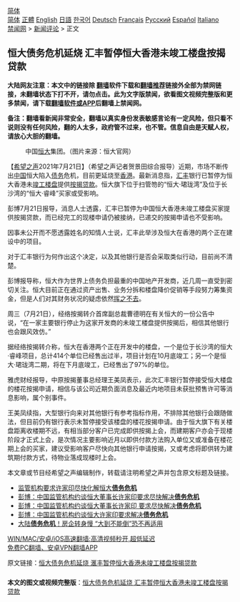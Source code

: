  <!-- 面包屑导航 --> <div class="breadcrumb"><!-- GTranslate: https://gtranslate.io/ -->  <div class="switcher notranslate">  <div class="selected">  <a href="#" onclick="return false;"> 简体</a>  </div>  <div class="option">  <a href="https://www.bannedbook.org" onclick="doGTranslate('zh-CN|zh-CN');jQuery('div.switcher div.selected a').html(jQuery(this).html());return false;" title="简体中文" class="nturl selected"> 简体</a>  <a href="https://www.bannedbook.org/zh-tw/" onclick="doGTranslate('zh-CN|zh-TW');jQuery('div.switcher div.selected a').html(jQuery(this).html());return false;" title="繁體中文" class="nturl"> 正體</a>  <a href="https://www.bannedbook.org/en/" onclick="doGTranslate('zh-CN|en');jQuery('div.switcher div.selected a').html(jQuery(this).html());return false;" title="English" class="nturl"> English</a>  <a href="https://www.bannedbook.org/ja/" onclick="doGTranslate('zh-CN|ja');jQuery('div.switcher div.selected a').html(jQuery(this).html());return false;" title="日本語" class="nturl"> 日語</a>  <a href="https://www.bannedbook.org/ko/" onclick="doGTranslate('zh-CN|ko');jQuery('div.switcher div.selected a').html(jQuery(this).html());return false;" title="한국어" class="nturl"> 한국어</a>  <a href="https://www.bannedbook.org/de/" onclick="doGTranslate('zh-CN|de');jQuery('div.switcher div.selected a').html(jQuery(this).html());return false;" title="Deutsch" class="nturl"> Deutsch</a>  <a href="https://www.bannedbook.org/fr/" onclick="doGTranslate('zh-CN|fr');jQuery('div.switcher div.selected a').html(jQuery(this).html());return false;" title="Français" class="nturl"> Français</a>  <a href="https://www.bannedbook.org/ru/" onclick="doGTranslate('zh-CN|ru');jQuery('div.switcher div.selected a').html(jQuery(this).html());return false;" title="Русский" class="nturl"> Русский</a>  <a href="https://www.bannedbook.org/es/" onclick="doGTranslate('zh-CN|es');jQuery('div.switcher div.selected a').html(jQuery(this).html());return false;" title="Español" class="nturl"> Español</a>  <a href="https://www.bannedbook.org/it/" onclick="doGTranslate('zh-CN|it');jQuery('div.switcher div.selected a').html(jQuery(this).html());return false;" title="Italiano" class="nturl"> Italiano</a>  </div>  </div>      <div class='breadcrumb-sub'><!-- Breadcrumb NavXT 6.3.0 --> <a href="https://www.bannedbook.org/" class="home">禁闻网</a> &gt; <a href="https://www.bannedbook.org/bnews/comments/" class="category">新闻评论</a> &gt; 正文</div></div><h2>恒大债务危机延烧 汇丰暂停恒大香港未竣工楼盘按揭贷款</h2> <p class="notice"><b>大陆网友注意：本文中的链接除 <a href="https://github.com/bannedbook/fanqiang" >翻墙</a>软件下载和<a href="https://github.com/killgcd/justmysocks/blob/master/README.md">翻墙推荐</a>链接外全部为禁网链接，未翻墙状态下打不开，请勿点击。此为文字版禁闻，欲看图文视频完整版和更多禁闻，请下载<a href="https://github.com/bannedbook/fanqiang">翻墙软件或APP</a>后翻墙上禁闻网。</p><p>备注：翻墙看新闻非常安全，翻墙以真实身份发表敏感言论有一定风险，但只看不说则没有任何风险，翻的人太多，政府管不过来，也不管。信息自由是天赋人权，请放心大胆的翻墙。</b></p>  <div class="entry"> <figure> <p><figcaption>中国<a href="https://www.bannedbook.org/bnews/tag/%E6%81%92%E5%A4%A7/" class="st_tag internal_tag" rel="tag" title="标签 恒大 下的日志">恒大</a>集团。（图片来源：恒大官网）</figcaption></figure> <p>【<span class='wp_keywordlink_affiliate'><a href="https://www.soundofhope.org" title="希望之声" target="_blank">希望之声</a></span>2021年7月21日】（希望之声记者贺景田综合报导）近期，市场不断传出<span class='wp_keywordlink_affiliate'><a href="https://www.bannedbook.org/" title="中国" target="_blank">中国</a></span>恒大陷入<a href="https://www.bannedbook.org/bnews/tag/%e5%80%ba%e5%8a%a1/" class="st_tag internal_tag" rel="tag" title="标签 债务 下的日志">债务</a>危机，目前更延烧至<a href="https://www.bannedbook.org/bnews/tag/%e9%a6%99%e6%b8%af/" class="st_tag internal_tag" rel="tag" title="标签 香港 下的日志">香港</a>。最新消息指，<a href="https://www.bannedbook.org/bnews/tag/%e6%b1%87%e4%b8%b0/" class="st_tag internal_tag" rel="tag" title="标签 汇丰 下的日志">汇丰</a>银行已暂停为恒大香港未<a href="https://www.bannedbook.org/bnews/tag/%E7%AB%A3%E5%B7%A5/" class="st_tag internal_tag" rel="tag" title="标签 竣工 下的日志">竣工</a><a href="https://www.bannedbook.org/bnews/tag/%e6%a5%bc%e7%9b%98/" class="st_tag internal_tag" rel="tag" title="标签 楼盘 下的日志">楼盘</a>提供<a href="https://www.bannedbook.org/bnews/tag/%E6%8C%89%E6%8F%AD/" class="st_tag internal_tag" rel="tag" title="标签 按揭 下的日志">按揭</a><a href="https://www.bannedbook.org/bnews/tag/%E8%B4%B7%E6%AC%BE/" class="st_tag internal_tag" rel="tag" title="标签 贷款 下的日志">贷款</a>。恒大旗下位于扫管笏的“恒大‧珺珑湾”及位于长沙湾的“恒大‧睿峰”买家或受影响。</p> <p>彭博7月21日报导，消息人士透露，汇丰已暂停为中国恒大香港未竣工楼盘买家提供按揭贷款，而已经完工的现楼申请仍被接纳，已递交的按揭申请也不受影响。</p> <p>因事未公开而不愿透露姓名的知情人士说，汇丰此举涉及恒大在香港的两个正在建设中的项目。</p>  <p>对于汇丰银行为何作出这个决定，以及其他银行是否会采取类似行动，目前尚不清楚。</p> <p>彭博报导称，恒大作为世界上债务负担最重的中国地产开发商，近几周一直受到密切关注。恒大目前正在通过资产出售、业务分拆和楼盘降价促销等手段努力筹集资金，但是人们对其财务状况的疑虑依然<span class='wp_keywordlink'><a href="https://www.bannedbook.org/forum2/topic1699.html" title="正见网《章冬：挥之不去》" target="_blank">挥之不去</a></span>。</p> <p>周三（7月21日），经络按揭转介首席副总裁曹德明在有关恒大的一份公告中说，“在一家主要银行停止为这家开发商的未竣工楼盘提供按揭后，相信其他银行也会跟风效仿。”</p>  <p>据经络按揭转介称，恒大在香港两个正在开发中的楼盘，一个是位于长沙湾的恒大·睿峰项目，总计414个单位已经售出过半，项目计划在10月底竣工；另一个是恒大·珺珑湾二期，将在下月底竣工，已经售出了97%的单位。</p> <p>雅虎财经报导，中原按揭董事总经理王美凤表示，此次汇丰银行暂停接受恒大楼盘的楼花按揭申请，相信与该公司近期负面消息及最近内地项目未获批预售许可等消息影响，属个别事件。</p> <p>王美凤续指，大型银行向来对其他银行有参考指标作用，不排除其他银行会跟随做法，但目前仍有银行表示未暂停接受该楼盘的楼花按揭申请。由于恒大旗下有关楼盘距离收楼期不远，有相当部分客户已完成即供按揭上会，而建期客户亦会于现楼阶段才正式上会，是次情况主要影响近月以即供付款方法购入单位又或准备在楼花期上会的买家，建议受影响客户尽快向其他银行申请按揭，又或考虑将即供转为建筑期付款方式，待物业落成现楼时上会。</p>  <p>本文章或节目经希望之声编辑制作，转载请注明希望之声并包含原文标题及链接。 </p> <ul class='op-related-articles' title='相关阅读'> <li><a href='https://www.bannedbook.org/bnews/headline/20210710/1583960.html' target='_blank'>监管机构要求许家印尽快化解恒大<b>债务危机</b></a></li> <li><a href='https://www.bannedbook.org/bnews/baitai/20210709/1583848.html' target='_blank'>彭博：中国监管机构约谈恒大董事长许家印要求尽快解决<b>债务危机</b></a></li> <li><a href='https://www.bannedbook.org/bnews/headline/20210709/1583748.html' target='_blank'>彭博：中国监管机构约谈恒大董事长许家印 要求尽快解决<b>债务危机</b></a></li> <li><a href='https://www.bannedbook.org/bnews/ssgc/20210709/1583679.html' target='_blank'>彭博：中国监管机构约谈恒大许家印要求解决<b>债务危机</b></a></li> <li><a href='https://www.bannedbook.org/bnews/cnnews/20210615/1566796.html' target='_blank'>大陆<b>债务危机</b>！房企转身慢 “大到不能倒”恐不再适用</a></li> </ul> <p class="texttj"> <a href="https://github.com/bannedbook/fanqiang/wiki/V2ray%E6%9C%BA%E5%9C%BA" target="_blank">WIN/MAC/安卓/iOS高速翻墙:高清视频秒开,超低延迟</a><br/> <a href="https://github.com/bannedbook/fanqiang/wiki/%E7%A6%81%E9%97%BB%E7%BD%91%E5%AE%89%E5%8D%93%E7%BF%BB%E5%A2%99%E6%96%B0%E9%97%BBAPP" target="_blank">免费PC翻墙、安卓VPN翻墙APP</a></p><p>原文链接：<a class="src_link"  href="https://www.soundofhope.org/post/527882" target="_blank">恒大债务危机延烧 滙丰暂停恒大香港未竣工楼盘按揭贷款</a></p> <a name='sharetosocial'></a>  <div style="margin-bottom:5px;padding-bottom:5px;clear:both"> <div id="archive-pix-1" class="banner-ads"> <!-- AuctionX Display platform tag START --> <div id="26318x728x90x621x_ADSLOT2" clicktrack="%%CLICK_URL_ESC%%"></div> <!-- AuctionX Display platform tag END --> </div> <div id="archive-pix-2" class="banner-ads"> <!-- AuctionX Display platform tag START --> <div id="26315x300x250x621x_ADSLOT2" clicktrack="%%CLICK_URL_ESC%%"></div> <!-- AuctionX Display platform tag END --> </div> </div>  <div id="archive-pix-1" class="banner-ads"> <!-- AuctionX Display platform tag START --> <div id="26318x728x90x621x_ADSLOT3" clicktrack="%%CLICK_URL_ESC%%"></div> <!-- AuctionX Display platform tag END --> </div> <div><b>本文的图文或视频完整版</b>：<a href='https://www.bannedbook.org/bnews/comments/20210722/1591641.html'>恒大债务危机延烧 汇丰暂停恒大香港未竣工楼盘按揭贷款</a></div>  </div><!--END ENTRY--> 